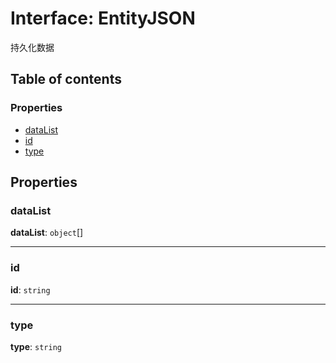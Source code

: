 # Interface: EntityJSON

持久化数据

## Table of contents

### Properties

* [dataList](/en/auto-docs/fixed-layout-editor/interfaces/EntityJSON.md#datalist)
* [id](/en/auto-docs/fixed-layout-editor/interfaces/EntityJSON.md#id)
* [type](/en/auto-docs/fixed-layout-editor/interfaces/EntityJSON.md#type)

## Properties

### dataList

**dataList**: `object`\[]

***

### id

**id**: `string`

***

### type

**type**: `string`
